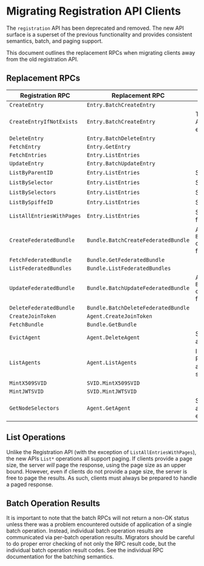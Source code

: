 # Migrating Registration API Clients

The `registration` API has been deprecated and removed. The new API surface is
a superset of the previous functionality and provides consistent semantics,
batch, and paging support.

This document outlines the replacement RPCs when migrating clients away from
the old registration API.

## Replacement RPCs

| Registration RPC          | Replacement RPC                     | Notes                                                                                             |
|---------------------------|-------------------------------------|---------------------------------------------------------------------------------------------------|
| `CreateEntry`             | `Entry.BatchCreateEntry`            |                                                                                                   |
| `CreateEntryIfNotExists`  | `Entry.BatchCreateEntry`            | The result code for the entry is ALREADY_EXISTS when the entry is preexisting.                    |
| `DeleteEntry`             | `Entry.BatchDeleteEntry`            |                                                                                                   |
| `FetchEntry`              | `Entry.GetEntry`                    |                                                                                                   |
| `FetchEntries`            | `Entry.ListEntries`                 |                                                                                                   |
| `UpdateEntry`             | `Entry.BatchUpdateEntry`            |                                                                                                   |
| `ListByParentID`          | `Entry.ListEntries`                 | See the `by_parent_id` filter.                                                                    |
| `ListBySelector`          | `Entry.ListEntries`                 | See the `by_selectors` filter.                                                                    |
| `ListBySelectors`         | `Entry.ListEntries`                 | See the `by_selectors` filter.                                                                    |
| `ListBySpiffeID`          | `Entry.ListEntries`                 | See the `by_spiffe_id` filter.                                                                    |
| `ListAllEntriesWithPages` | `Entry.ListEntries`                 | See the `page_size` / `page_token` fields.                                                        |
| `CreateFederatedBundle`   | `Bundle.BatchCreateFederatedBundle` | Alternatively, `Bundle.BatchSetFederatedBundle` can be used to "upsert" the federated bundle.     |
| `FetchFederatedBundle`    | `Bundle.GetFederatedBundle`         |                                                                                                   |
| `ListFederatedBundles`    | `Bundle.ListFederatedBundles`       |                                                                                                   |
| `UpdateFederatedBundle`   | `Bundle.BatchUpdateFederatedBundle` | Alternatively, `Bundle.BatchSetFederatedBundle` can be used to "upsert" the federated bundle.     |
| `DeleteFederatedBundle`   | `Bundle.BatchDeleteFederatedBundle` |                                                                                                   |
| `CreateJoinToken`         | `Agent.CreateJoinToken`             |                                                                                                   |
| `FetchBundle`             | `Bundle.GetBundle`                  |                                                                                                   |
| `EvictAgent`              | `Agent.DeleteAgent`                 | See the `Agent.BanAgent` RPC for a similar but distinct operation.                                |
| `ListAgents`              | `Agent.ListAgents`                  | Implementors must assume the RPC can page results arbitrarily, as deemed necessary by the server. |
| `MintX509SVID`            | `SVID.MintX509SVID`                 |                                                                                                   |
| `MintJWTSVID`             | `SVID.MintJWTSVID`                  |                                                                                                   |
| `GetNodeSelectors`        | `Agent.GetAgent`                    | Selectors are included in the agent information, unless explicitly filtered.                      |

## List Operations

Unlike the Registration API (with the exception of `ListAllEntriesWithPages`),
the new APIs `List*` operations all support paging. If clients provide a page
size, the server _will_ page the response, using the page size as an upper bound.
However, even if clients do not provide a page size, the server is free to
page the results. As such, clients must always be prepared to handle a paged
response.

## Batch Operation Results

It is important to note that the batch RPCs will not return a non-OK status
unless there was a problem encountered outside of application of a single batch
operation. Instead, individual batch operation results are communicated via
per-batch operation results. Migrators should be careful to do proper error
checking of not only the RPC result code, but the individual batch operation
result codes. See the individual RPC documentation for the batching semantics.
